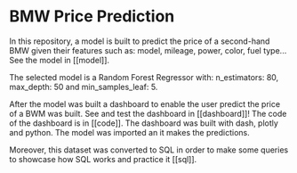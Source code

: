 # **BMW Price Prediction**

In this repository, a model is built to predict the price of a second-hand BMW given their features such as: model, mileage, power, color, fuel type... See the model in [[model]]. 

The selected model is a Random Forest Regressor with: n_estimators: 80, max_depth: 50 and min_samples_leaf: 5.

After the model was built a dashboard to enable the user predict the price of a BWM was built. See and test the dashboard in [[dashboard]]! The code of the dashboard is in [[code]]. The dashboard was built with dash, plotly and python. The model was imported an it makes the predictions.

Moreover, this dataset was converted to SQL in order to make some queries to showcase how SQL works and practice it [[sql]].


[//begin]: # "Autogenerated link references for markdown compatibility"
[Python]: ./price_prediction.ipynb "model"
[//end]: # "Autogenerated link references"

[//begin]: # "Autogenerated link references for markdown compatibility"
[Python]: ./price_prediction.ipynb "dashboard"
[//end]: # "Autogenerated link references"

[//begin]: # "Autogenerated link references for markdown compatibility"
[Python]: ./bmw_dashboard.py "sql"
[//end]: # "Autogenerated link references"

[//begin]: # "Autogenerated link references for markdown compatibility"
[Python]: ./bmw_dashboard.py "code"
[//end]: # "Autogenerated link references"